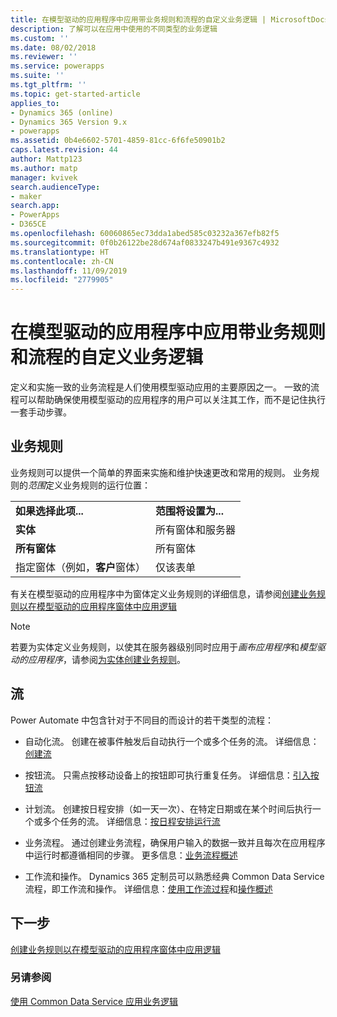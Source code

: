 ```yaml
---
title: 在模型驱动的应用程序中应用带业务规则和流程的自定义业务逻辑 | MicrosoftDocs
description: 了解可以在应用中使用的不同类型的业务逻辑
ms.custom: ''
ms.date: 08/02/2018
ms.reviewer: ''
ms.service: powerapps
ms.suite: ''
ms.tgt_pltfrm: ''
ms.topic: get-started-article
applies_to:
- Dynamics 365 (online)
- Dynamics 365 Version 9.x
- powerapps
ms.assetid: 0b4e6602-5701-4859-81cc-6f6fe50901b2
caps.latest.revision: 44
author: Mattp123
ms.author: matp
manager: kvivek
search.audienceType:
- maker
search.app:
- PowerApps
- D365CE
ms.openlocfilehash: 60060865ec73dda1abed585c03232a367efb82f5
ms.sourcegitcommit: 0f0b26122be28d674af0833247b491e9367c4932
ms.translationtype: HT
ms.contentlocale: zh-CN
ms.lasthandoff: 11/09/2019
ms.locfileid: "2779905"
---
```

# <a name="apply-custom-business-logic-with-business-rules-and-flows-in-model-driven-apps"></a>在模型驱动的应用程序中应用带业务规则和流程的自定义业务逻辑

定义和实施一致的业务流程是人们使用模型驱动应用的主要原因之一。 一致的流程可以帮助确保使用模型驱动的应用程序的用户可以关注其工作，而不是记住执行一套手动步骤。 

## <a name="business-rules"></a>业务规则

业务规则可以提供一个简单的界面来实施和维护快速更改和常用的规则。 业务规则的*范围*定义业务规则的运行位置：

|||  
|-|-|  
|**如果选择此项...**|**范围将设置为...**|  
|**实体**|所有窗体和服务器|  
|**所有窗体**|所有窗体|  
|指定窗体（例如，**客户**窗体）|仅该表单| 

有关在模型驱动的应用程序中为窗体定义业务规则的详细信息，请参阅[创建业务规则以在模型驱动的应用程序窗体中应用逻辑](create-business-rules-recommendations-apply-logic-form.md)

> [!NOTE]
> 若要为实体定义业务规则，以使其在服务器级别同时应用于*画布应用程序*和*模型驱动的应用程序*，请参阅[为实体创建业务规则](/powerapps/maker/common-data-service/data-platform-create-business-rule)。

## <a name="flows"></a>流  
  
Power Automate 中包含针对于不同目的而设计的若干类型的流程：  

-   自动化流。 创建在被事件触发后自动执行一个或多个任务的流。 详细信息：[创建流](/flow/get-started-logic-flow)
    
-   按钮流。 只需点按移动设备上的按钮即可执行重复任务。 详细信息：[引入按钮流](/flow/introduction-to-button-flows)
  
-   计划流。 创建按日程安排（如一天一次）、在特定日期或在某个时间后执行一个或多个任务的流。 详细信息：[按日程安排运行流](/flow/run-scheduled-tasks)
  
-   业务流程。  通过创建业务流程，确保用户输入的数据一致并且每次在应用程序中运行时都遵循相同的步骤。 更多信息：[业务流程概述](/flow/business-process-flows-overview)

-   工作流和操作。 Dynamics 365 定制员可以熟悉经典 Common Data Service 流程，即工作流和操作。 详细信息：[使用工作流过程](/flow/workflow-processes)和[操作概述](/flow/actions)
  
## <a name="next-step"></a>下一步

[创建业务规则以在模型驱动的应用程序窗体中应用逻辑](create-business-rules-recommendations-apply-logic-form.md)

### <a name="see-also"></a>另请参阅

[使用 Common Data Service 应用业务逻辑](../common-data-service/cds-processes.md)
